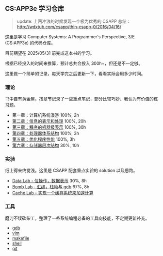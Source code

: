 ## CS:APP3e 学习仓库

> update: 
> 上网冲浪的时候发现一个极为优秀的 CSAPP 总结：http://wdxtub.com/csapp/thin-csapp-0/2016/04/16/

这里是学习 Computer Systems: A Programmer's Perspective, 3/E (CS:APP3e) 的代码仓库。

目前期望在 2025/05/31 前完成这本书的学习。

根据已经投入的时间来推算，预计总共会投入 300h+，但还是不一定够。

这里做一个简单的记录，每天学完之后更新一下，看看实际会用多少时间。

### 理论

书中自有黄金屋。按章节记录了一些重点笔记，部分比较巧妙、我认为有价值的练习题。

- 第一章：计算机系统漫游 100%, 2h
- [第二章：信息的表示和处理](./ch02/README.md) 100%, 20h
- [第三章：程序的机器级表示](./ch03/README.md) 100%, 30h
- [第四章：处理器体系结构](./ch04/README.md) 100%, 3h
- [第五章：优化程序性能](./ch05/README.md) 100%, 3h
- [第六章：存储器层次结构](./ch06/README.md) 30%, 10h

### 实验

纸上得来终觉浅。这里是 CSAPP 配套重点实验的 solution 以及思路。

- [Data Lab - 位操作，数据表示](./labs/datalab/README.md) 30%, 8h
- [Bomb Lab - 汇编，栈帧与 gdb](./labs/bomblab/README.md) 67%, 8h
- [Cache Lab - 实现一个缓存系统来加速计算](./labs/cachelab/README.md)

### 工具

磨刀不误砍柴工。整理了一些系统编程必备的工具向技能，不定期更新补充。

- [gdb](./misc/gdb/)
- [vim](./misc/vim/)
- [makefile](./misc/makefile/)
- [shell](./misc/shell/)
- [git](./misc/git/)



